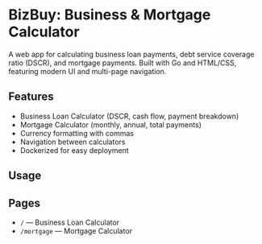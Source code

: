 # BizBuy: Business & Mortgage Calculator

A web app for calculating business loan payments, debt service coverage ratio (DSCR), and mortgage payments. Built with Go and HTML/CSS, featuring modern UI and multi-page navigation.

## Features
- Business Loan Calculator (DSCR, cash flow, payment breakdown)
- Mortgage Calculator (monthly, annual, total payments)
- Currency formatting with commas
- Navigation between calculators
- Dockerized for easy deployment

## Usage

## Pages
- `/` — Business Loan Calculator
- `/mortgage` — Mortgage Calculator
